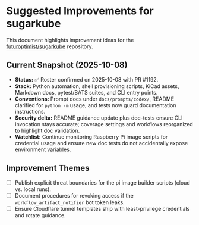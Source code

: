 # Suggested Improvements for sugarkube

This document highlights improvement ideas for the
[futuroptimist/sugarkube](https://github.com/futuroptimist/sugarkube) repository.

## Current Snapshot (2025-10-08)

- **Status:** ✅ Roster confirmed on 2025-10-08 with PR #1192.
- **Stack:** Python automation, shell provisioning scripts, KiCad assets, Markdown docs, pytest/BATS
  suites, and CLI entry points.
- **Conventions:** Prompt docs under `docs/prompts/codex/`, README clarified for `python -m` usage,
  and tests now guard documentation instructions.
- **Security delta:** README guidance update plus doc-tests ensure CLI invocation stays accurate;
  coverage settings and workflows reorganized to highlight doc validation.
- **Watchlist:** Continue monitoring Raspberry Pi image scripts for credential usage and ensure new
  doc tests do not accidentally expose environment variables.

## Improvement Themes

- [ ] Publish explicit threat boundaries for the pi image builder scripts (cloud vs. local runs).
- [ ] Document procedures for revoking access if the `workflow_artifact_notifier` bot token leaks.
- [ ] Ensure Cloudflare tunnel templates ship with least-privilege credentials and rotate guidance.
